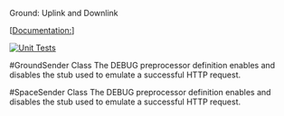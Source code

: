 Ground: Uplink and Downlink

[[Documentation:](https://github.com/MateoVG-coding/CSCN73030-ProjectV-UplinkDownlink-GroundStation/blob/071915dc042ff55685a7af32be7cd7ebd892dbbd/docs/_site/docs/index.html)]

[![Unit Tests](https://github.com/MateoVG-coding/CSCN73030-ProjectV-UplinkDownlink-GroundStation/actions/workflows/Unit-Test.yml/badge.svg)](https://github.com/MateoVG-coding/CSCN73030-ProjectV-UplinkDownlink-GroundStation/actions/workflows/Unit-Test.yml)

#GroundSender Class
The DEBUG preprocessor definition enables and disables the stub used to emulate a successful HTTP request.

#SpaceSender Class
The DEBUG preprocessor definition enables and disables the stub used to emulate a successful HTTP request.
